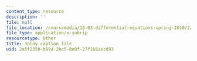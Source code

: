 ```yaml
---
content_type: resource
description: ''
file: null
file_location: /coursemedia/18-03-differential-equations-spring-2010/2a5f2350b89d2bc58e0f27f166aecd93_Y9_zrupnz0Q.srt
file_type: application/x-subrip
resourcetype: Other
title: 3play caption file
uid: 2a5f2350-b89d-2bc5-8e0f-27f166aecd93
---
```

